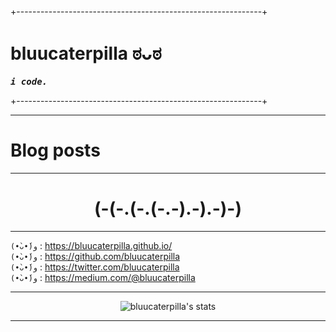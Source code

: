 +-------------------------------------------------------------+  

# bluucaterpilla ಠᴗಠ

<samp>**_i code._** </samp>

+-------------------------------------------------------------+  

---

# Blog posts
<!-- BLOG-POST-LIST:START -->
<!-- BLOG-POST-LIST:END -->

---

<div align="center">

<h1> (-(-.(-.(-.-).-).-)-) </h1>

</div>

---

`(•̀ᴗ•́)و` :  <https://bluucaterpilla.github.io/>  
`(•̀ᴗ•́)و` :  <https://github.com/bluucaterpilla>  
`(•̀ᴗ•́)و` :  <https://twitter.com/bluucaterpilla>  
`(•̀ᴗ•́)و` :  <https://medium.com/@bluucaterpilla>  

---

<div align="center">

![bluucaterpilla's stats](https://github-readme-stats.vercel.app/api?username=bluucaterpilla&show_icons=true&theme=tokyonight)

</div>

---

